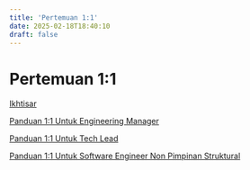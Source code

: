 ```yaml
---
title: 'Pertemuan 1:1'
date: 2025-02-18T18:40:10
draft: false
---
```


# Pertemuan 1:1

[Ikhtisar](./ikhtisar/)

[Panduan 1:1 Untuk Engineering Manager](./panduan-1-1-untuk-engineering-manager/)

[Panduan 1:1 Untuk Tech Lead](./panduan-1-1-untuk-tech-lead/)

[Panduan 1:1 Untuk Software Engineer Non Pimpinan Struktural](./panduan-1-1-untuk-software-engineer-non-pimpinan-struktural/)
